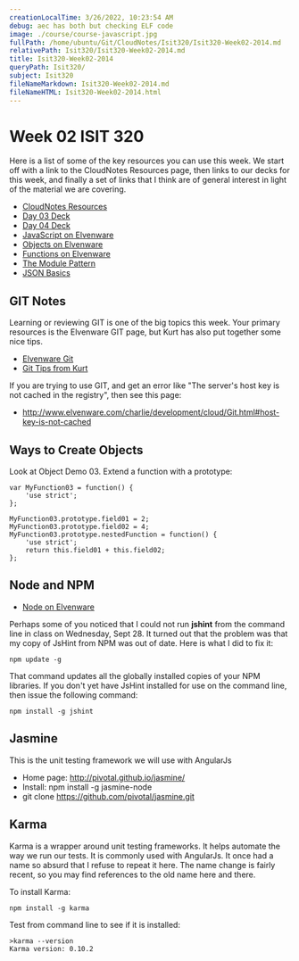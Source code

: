 ```yaml
---
creationLocalTime: 3/26/2022, 10:23:54 AM
debug: aec has both but checking ELF code
image: ./course/course-javascript.jpg
fullPath: /home/ubuntu/Git/CloudNotes/Isit320/Isit320-Week02-2014.md
relativePath: Isit320/Isit320-Week02-2014.md
title: Isit320-Week02-2014
queryPath: Isit320/
subject: Isit320
fileNameMarkdown: Isit320-Week02-2014.md
fileNameHTML: Isit320-Week02-2014.html
---
```



<!-- toc -->
<!-- tocstop -->

# Week 02 ISIT 320


Here is a list of some of the key resources you can use this week. We
start off with a link to the CloudNotes Resources page, then links
to our decks for this week, and finally a set of links that I think
are of general interest in light of the material we are covering.

- [CloudNotes Resources](Resources.html)
- [Day 03 Deck](http://bit.ly/16QLx9F)
- [Day 04 Deck](http://bit.ly/173isZx)
- [JavaScript on Elvenware](http://www.elvenware.com/charlie/development/web/JavaScript/index.html#javascript-and-jquery)
- [Objects on Elvenware](http://www.elvenware.com/charlie/development/web/JavaScript/JavaScriptObjects.html)
- [Functions on Elvenware](http://www.elvenware.com/charlie/development/web/JavaScript/JavaScriptFunctions.html)
- [The Module Pattern](http://www.elvenware.com/charlie/development/web/JavaScript/JavaScriptModules.html)
- [JSON Basics](http://www.elvenware.com/charlie/development/web/JavaScript/JsonBasics.html)

GIT Notes
---------

Learning or reviewing GIT is one of the big topics this week. Your 
primary resources is the Elvenware GIT page, but Kurt has also put 
together some nice tips.

- [Elvenware Git](/charlie/development/cloud/Git.html)
- [Git Tips from Kurt](GitTipsFromKurt.html)

If you are trying to use GIT, and get an error like "The server's 
host key is not cached in the registry", then see this page:

- <http://www.elvenware.com/charlie/development/cloud/Git.html#host-key-is-not-cached>

Ways to Create Objects
----------------------

Look at Object Demo 03. 
Extend a function with a prototype:

~~~~
var MyFunction03 = function() {
    'use strict';       
};

MyFunction03.prototype.field01 = 2;
MyFunction03.prototype.field02 = 4;
MyFunction03.prototype.nestedFunction = function() {
    'use strict';    
    return this.field01 + this.field02;    
};
~~~~

Node and NPM
------------

- [Node on Elvenware](http://www.elvenware.com/charlie/development/web/JavaScript/NodeJs.html)

Perhaps some of you noticed that I could not run **jshint** from the 
command line in class on Wednesday, Sept 28. It turned out that the 
problem was that my copy of JsHint from NPM was out of date. Here is 
what I did to fix it:

	npm update -g
	
That command updates all the globally installed copies of your NPM
libraries. If you don't yet have JsHint installed for use on the 
command line, then issue the following command:

	npm install -g jshint
	
Jasmine
-------

This is the unit testing framework we will use with AngularJs

- Home page: http://pivotal.github.io/jasmine/
- Install: npm install -g jasmine-node
- git clone https://github.com/pivotal/jasmine.git

Karma
-----

Karma is a wrapper around unit testing frameworks. It helps automate
the way we run our tests. It is commonly used with AngularJs. It 
once had a name so absurd that I refuse to repeat it here. The name 
change is fairly recent, so you may find references to the old name 
here and there.

To install Karma:

	npm install -g karma

Test from command line to see if it is installed:

~~~~
>karma --version
Karma version: 0.10.2
~~~~
